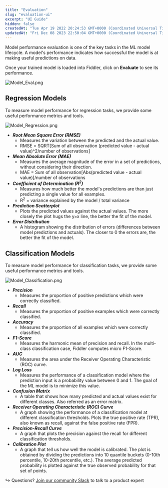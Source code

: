 ```yaml
---
title: "Evaluation"
slug: "evaluation-ui"
excerpt: "UI Guide"
hidden: false
createdAt: "Tue Apr 19 2022 20:24:53 GMT+0000 (Coordinated Universal Time)"
updatedAt: "Fri Dec 08 2023 22:50:04 GMT+0000 (Coordinated Universal Time)"
---
```

Model performance evaluation is one of the key tasks in the ML model lifecycle. A model's performance indicates how successful the model is at making useful predictions on data.

Once your trained model is loaded into Fiddler, click on **Evaluate** to see its performance.

![](https://files.readme.io/2eac9b7-Model_Eval.png "Model_Eval.png")

## Regression Models

To measure model performance for regression tasks, we provide some useful performance metrics and tools.

![](https://files.readme.io/e7e7a01-Model_Regression.png "Model_Regression.png")

- **_Root Mean Square Error (RMSE)_**
  - Measures the variation between the predicted and the actual value.
  - RMSE = SQRT[Sum of all observation (predicted value - actual value)^2/number of observations]
- **_Mean Absolute Error (MAE)_**
  - Measures the average magnitude of the error in a set of predictions, without considering their direction.
  - MAE = Sum of all observation[Abs(predicted value - actual value)]/number of observations
- **_Coefficient of Determination (R<sup>2</sup>)_**
  - Measures how much better the model's predictions are than just predicting a single value for all examples.
  - R<sup>2</sup> = variance explained by the model / total variance
- **_Prediction Scatterplot_**
  - Plots the predicted values against the actual values. The more closely the plot hugs the y=x line, the better the fit of the model.
- **_Error Distribution_**
  - A histogram showing the distribution of errors (differences between model predictions and actuals). The closer to 0 the errors are, the better the fit of the model.

## Classification Models

To measure model performance for classification tasks, we provide some useful performance metrics and tools.

![](https://files.readme.io/b60acfb-Model_Classification.png "Model_Classification.png")

- **_Precision_**
  - Measures the proportion of positive predictions which were correctly classified.
- **_Recall_**
  - Measures the proportion of positive examples which were correctly classified.
- **_Accuracy_**
  - Measures the proportion of all examples which were correctly classified.
- **_F1-Score_**
  - Measures the harmonic mean of precision and recall. In the multi-class classification case, Fiddler computes micro F1-Score.
- **_AUC_**
  - Measures the area under the Receiver Operating Characteristic (ROC) curve.
- **_Log Loss_**
  - Measures the performance of a classification model where the prediction input is a probability value between 0 and 1. The goal of the ML model is to minimize this value.
- **_Confusion Matrix_**
  - A table that shows how many predicted and actual values exist for different classes. Also referred as an error matrix.
- **_Receiver Operating Characteristic (ROC) Curve_**
  - A graph showing the performance of a classification model at different classification thresholds. Plots the true positive rate (TPR), also known as recall, against the false positive rate (FPR).
- **_Precision-Recall Curve_**
  - A graph that plots the precision against the recall for different classification thresholds.
- **_Calibration Plot_**
  - A graph that tell us how well the model is calibrated. The plot is obtained by dividing the predictions into 10 quantile buckets (0-10th percentile, 10-20th percentile, etc.). The average predicted probability is plotted against the true observed probability for that set of points.

↪ Questions? [Join our community Slack](https://www.fiddler.ai/slackinvite) to talk to a product expert
